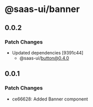 # @saas-ui/banner

## 0.0.2

### Patch Changes

- Updated dependencies [9391c44]
  - @saas-ui/button@0.4.0

## 0.0.1

### Patch Changes

- ce66628: Added Banner component
